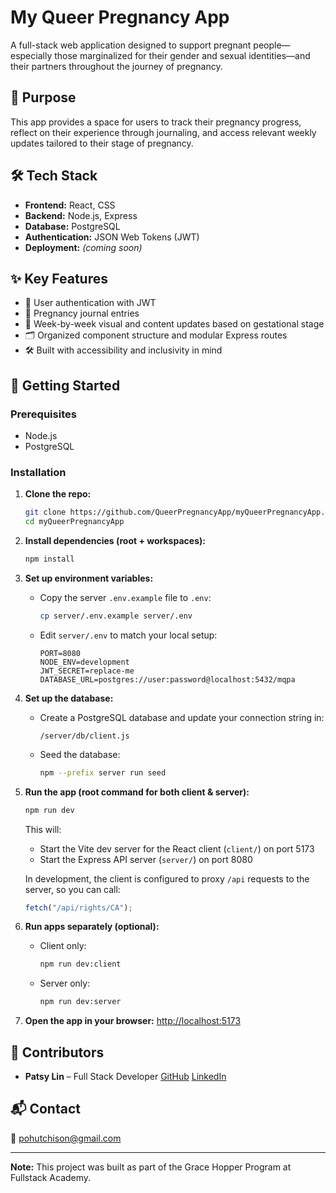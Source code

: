 # My Queer Pregnancy App

A full-stack web application designed to support pregnant people—especially those marginalized for their gender and sexual identities—and their partners throughout the journey of pregnancy.

## 🌈 Purpose

This app provides a space for users to track their pregnancy progress, reflect on their experience through journaling, and access relevant weekly updates tailored to their stage of pregnancy.

## 🛠️ Tech Stack

- **Frontend:** React, CSS
- **Backend:** Node.js, Express
- **Database:** PostgreSQL
- **Authentication:** JSON Web Tokens (JWT)
- **Deployment:** _(coming soon)_

## ✨ Key Features

- 🔐 User authentication with JWT
- 📖 Pregnancy journal entries
- 📆 Week-by-week visual and content updates based on gestational stage
- 🗂️ Organized component structure and modular Express routes
- 🛠️ Built with accessibility and inclusivity in mind

## 🚀 Getting Started

### Prerequisites

- Node.js
- PostgreSQL

### Installation

1. **Clone the repo:**

   ```bash
   git clone https://github.com/QueerPregnancyApp/myQueerPregnancyApp.git
   cd myQueerPregnancyApp
   ```

2. **Install dependencies (root + workspaces):**

   ```bash
   npm install
   ```

3. **Set up environment variables:**

   - Copy the server `.env.example` file to `.env`:
     ```bash
     cp server/.env.example server/.env
     ```
   - Edit `server/.env` to match your local setup:
     ```
     PORT=8080
     NODE_ENV=development
     JWT_SECRET=replace-me
     DATABASE_URL=postgres://user:password@localhost:5432/mqpa
     ```

4. **Set up the database:**

   - Create a PostgreSQL database and update your connection string in:
     ```
     /server/db/client.js
     ```
   - Seed the database:
     ```bash
     npm --prefix server run seed
     ```

5. **Run the app (root command for both client & server):**

   ```bash
   npm run dev
   ```

   This will:

   - Start the Vite dev server for the React client (`client/`) on port 5173
   - Start the Express API server (`server/`) on port 8080

   In development, the client is configured to proxy `/api` requests to the server, so you can call:

   ```js
   fetch("/api/rights/CA");
   ```

6. **Run apps separately (optional):**

   - Client only:
     ```bash
     npm run dev:client
     ```
   - Server only:
     ```bash
     npm run dev:server
     ```

7. **Open the app in your browser:**
   [http://localhost:5173](http://localhost:5173)

## 🤝 Contributors

- **Patsy Lin** – Full Stack Developer
  [GitHub](https://github.com/patsylin)
  [LinkedIn](https://linkedin.com/in/patsy-lin)

## 📬 Contact

📧 pohutchison@gmail.com

---

**Note:** This project was built as part of the Grace Hopper Program at Fullstack Academy.
